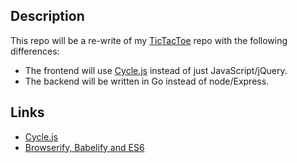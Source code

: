 
## Description

This repo will be a re-write of my [TicTacToe](https://github.com/taylorjg/TicTacToe) repo
with the following differences:

* The frontend will use [Cycle.js](http://cycle.js.org/) instead of just JavaScript/jQuery.
* The backend will be written in Go instead of node/Express.

## Links

* [Cycle.js](http://cycle.js.org/)
* [Browserify, Babelify and ES6](http://egorsmirnov.me/2015/05/25/browserify-babelify-and-es6.html)
